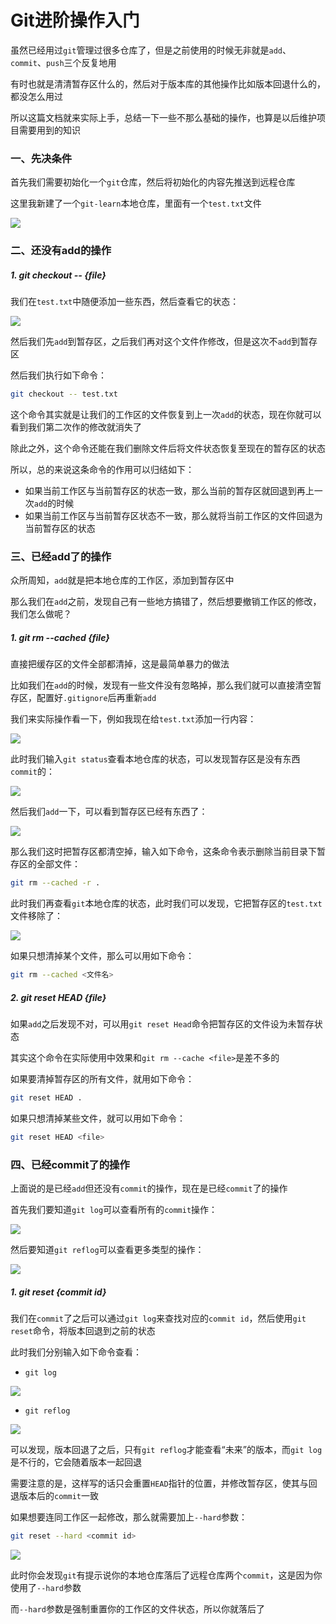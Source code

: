 # Git进阶操作入门

虽然已经用过`git`管理过很多仓库了，但是之前使用的时候无非就是`add`、`commit`、`push`三个反复地用

有时也就是清清暂存区什么的，然后对于版本库的其他操作比如版本回退什么的，都没怎么用过

所以这篇文档就来实际上手，总结一下一些不那么基础的操作，也算是以后维护项目需要用到的知识





### 一、先决条件

首先我们需要初始化一个`git`仓库，然后将初始化的内容先推送到远程仓库

这里我新建了一个`git-learn`本地仓库，里面有一个`test.txt`文件

![](http://ldmblog.ifoodin.com/20231020174150.png)





### 二、还没有add的操作



##### 1. git checkout -- {file}

我们在`test.txt`中随便添加一些东西，然后查看它的状态：

![](http://ldmblog.ifoodin.com/20231020194416.png)

然后我们先`add`到暂存区，之后我们再对这个文件作修改，但是这次不`add`到暂存区

然后我们执行如下命令：

```sh
git checkout -- test.txt
```

这个命令其实就是让我们的工作区的文件恢复到上一次`add`的状态，现在你就可以看到我们第二次作的修改就消失了

除此之外，这个命令还能在我们删除文件后将文件状态恢复至现在的暂存区的状态

所以，总的来说这条命令的作用可以归结如下：

* 如果当前工作区与当前暂存区的状态一致，那么当前的暂存区就回退到再上一次`add`的时候
* 如果当前工作区与当前暂存区状态不一致，那么就将当前工作区的文件回退为当前暂存区的状态





### 三、已经add了的操作

众所周知，`add`就是把本地仓库的工作区，添加到暂存区中

那么我们在`add`之前，发现自己有一些地方搞错了，然后想要撤销工作区的修改，我们怎么做呢？



##### 1. git rm --cached {file}

直接把缓存区的文件全部都清掉，这是最简单暴力的做法

比如我们在`add`的时候，发现有一些文件没有忽略掉，那么我们就可以直接清空暂存区，配置好`.gitignore`后再重新`add`

我们来实际操作看一下，例如我现在给`test.txt`添加一行内容：

![](http://ldmblog.ifoodin.com/20231020174620.png)

此时我们输入`git status`查看本地仓库的状态，可以发现暂存区是没有东西`commit`的：

![](http://ldmblog.ifoodin.com/20231020174754.png)

然后我们`add`一下，可以看到暂存区已经有东西了：

![](http://ldmblog.ifoodin.com/20231020174933.png)

那么我们这时把暂存区都清空掉，输入如下命令，这条命令表示删除当前目录下暂存区的全部文件：

```sh
git rm --cached -r .
```

此时我们再查看`git`本地仓库的状态，此时我们可以发现，它把暂存区的`test.txt`文件移除了：

![](http://ldmblog.ifoodin.com/20231020180025.png)

如果只想清掉某个文件，那么可以用如下命令：

```sh
git rm --cached <文件名>
```



##### 2. git reset HEAD {file}

如果`add`之后发现不对，可以用`git reset Head`命令把暂存区的文件设为未暂存状态

其实这个命令在实际使用中效果和`git rm --cache <file>`是差不多的

如果要清掉暂存区的所有文件，就用如下命令：

```sh
git reset HEAD .
```

如果只想清掉某些文件，就可以用如下命令：

```sh
git reset HEAD <file>
```





### 四、已经commit了的操作

上面说的是已经`add`但还没有`commit`的操作，现在是已经`commit`了的操作

首先我们要知道`git log`可以查看所有的`commit`操作：

![](http://ldmblog.ifoodin.com/20231020211301.png)

然后要知道`git reflog`可以查看更多类型的操作：

![](http://ldmblog.ifoodin.com/20231020211720.png)





##### 1. git reset {commit id}

我们在`commit`了之后可以通过`git log`来查找对应的`commit id`，然后使用`git reset`命令，将版本回退到之前的状态

此时我们分别输入如下命令查看：

* `git log`

![](http://ldmblog.ifoodin.com/20231020212248.png)

* `git reflog`

![](http://ldmblog.ifoodin.com/20231020212145.png)

可以发现，版本回退了之后，只有`git reflog`才能查看“未来”的版本，而`git log`是不行的，它会随着版本一起回退

需要注意的是，这样写的话只会重置`HEAD`指针的位置，并修改暂存区，使其与回退版本后的`commit`一致

如果想要连同工作区一起修改，那么就需要加上`--hard`参数：

```sh
git reset --hard <commit id>
```

![](http://ldmblog.ifoodin.com/20231020213105.png)

此时你会发现`git`有提示说你的本地仓库落后了远程仓库两个`commit`，这是因为你使用了`--hard`参数

而`--hard`参数是强制重置你的工作区的文件状态，所以你就落后了